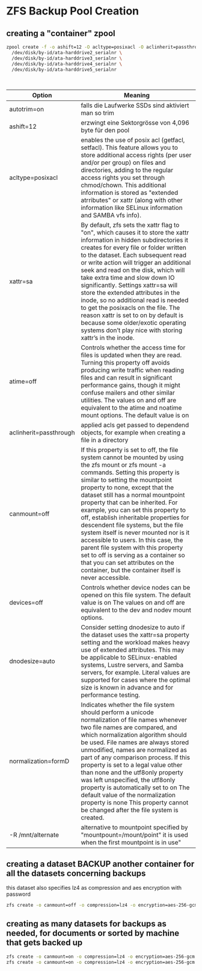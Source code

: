 # ZFS Backup Pool Creation

## creating a "container" zpool 
```bash
zpool create -f -o ashift=12 -O acltype=posixacl -O aclinherit=passthrough -O atime=off -O canmount=off -O devices=off -O dnodesize=auto -O mountpoint=/backup -O normalization=formD -O xattr=sa rpool raidz2 /dev/disk/by-id/ata-harddrive1_serialnr \ 
  /dev/disk/by-id/ata-harddrive2_serialnr \ 
  /dev/disk/by-id/ata-harddrive3_serialnr \ 
  /dev/disk/by-id/ata-harddrive4_serialnr \ 
  /dev/disk/by-id/ata-harddrive5_serialnr 
  
    
```

|Option|Meaning|
|------|---------|
|autotrim=on|falls die Laufwerke SSDs sind aktiviert man so trim|
|ashift=12|erzwingt eine Sektorgrösse von 4,096 byte für den pool|
|acltype=posixacl|enables the use of posix acl (getfacl, setfacl). This feature allows you to store additional access rights (per user and/or per group) on files and directories, adding to the regular access rights you set through chmod/chown. This additional information is stored as "extended atrributes" or xattr (along with other information like SELinux information and SAMBA vfs info).|
|xattr=sa|By default, zfs sets the xattr flag to "on", which causes it to store the xattr information in hidden subdirectories it creates for every file or folder written to the dataset. Each subsequent read or write action will trigger an additional seek and read on the disk, which will take extra time and slow down IO significantly. Settings xattr=sa will store the extended attributes in the inode, so no additional read is needed to get the posixacls on the file. The reason xattr is set to on by default is because some older/exotic operating systems don’t play nice with storing xattr’s in the inode.|
|atime=off|Controls whether the access time for files is updated when they are read. Turning this property off avoids producing write traffic when reading files and can result in significant performance gains, though it might confuse mailers and other similar utilities. The values on and off are equivalent to the atime and noatime mount options. The default value is on|
|aclinherit=passthrough|applied acls get passed to dependend objects, for example when creating a file in a directory|
|canmount=off|If this property is set to off, the file system cannot be mounted by using the zfs mount or zfs mount -a commands. Setting this property is similar to setting the mountpoint property to none, except that the dataset still has a normal mountpoint property that can be inherited. For example, you can set this property to off, establish inheritable properties for descendent file systems, but the file system itself is never mounted nor is it accessible to users. In this case, the parent file system with this property set to off is serving as a container so that you can set attributes on the container, but the container itself is never accessible.|
|devices=off|Controls whether device nodes can be opened on this file system. The default value is on The values on and off are equivalent to the dev and nodev mount options.|
|dnodesize=auto|Consider setting dnodesize to auto if the dataset uses the xattr=sa property setting and the workload makes heavy use of extended attributes. This may be applicable to SELinux-enabled systems, Lustre servers, and Samba servers, for example. Literal values are supported for cases where the optimal size is known in advance and for performance testing.|
|normalization=formD|Indicates whether the file system should perform a unicode normalization of file names whenever two file names are compared, and which normalization algorithm should be used. File names are always stored unmodified, names are normalized as part of any comparison process. If this property is set to a legal value other than none and the utf8only property was left unspecified, the utf8only property is automatically set to on The default value of the normalization property is none This property cannot be changed after the file system is created.|
|-R /mnt/alternate|alternative to mountpoint specified by "mountpount=/mount/point" it is used when the first mountpoint is in use"|

## creating a dataset BACKUP another container for all the datasets concerning backups 
this dataset also specifies lz4 as compression and aes encryption with password
```bash
zfs create -o canmount=off -o compression=lz4 -o encryption=aes-256-gcm -o keyformat=passphrase -o keylocation=prompt -o mountpoint=none rpool/BACKUP
```

## creating as many datasets for backups as needed, for documents or sorted by machine that gets backed up
```bash
zfs create -o canmount=on -o compression=lz4 -o encryption=aes-256-gcm -o keyformat=passphrase -o keylocation=prompt -o mountpoint=/backup/documents rpool/BACKUP/documents
zfs create -o canmount=on -o compression=lz4 -o encryption=aes-256-gcm -o keyformat=passphrase -o keylocation=prompt -o mountpoint=/backup/pictures rpool/BACKUP/pictures
```


